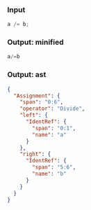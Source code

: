 ### Input
```js
a /= b;
```

### Output: minified
```js
a/=b
```

### Output: ast
```json
{
  "Assignment": {
    "span": "0:6",
    "operator": "Divide",
    "left": {
      "IdentRef": {
        "span": "0:1",
        "name": "a"
      }
    },
    "right": {
      "IdentRef": {
        "span": "5:6",
        "name": "b"
      }
    }
  }
}
```
